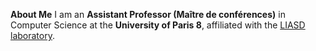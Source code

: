 **About Me**
I am an **Assistant Professor (Maître de conférences)** in Computer Science at the **University of Paris 8**, affiliated with the [LIASD laboratory](https://www.univ-paris8.fr/UR-Laboratoire-d-Intelligence-Artificielle-et-Semantique-des-Donnees-LIASD).
